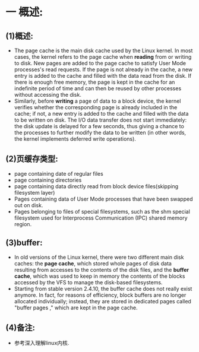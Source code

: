# 一 概述:
## (1)概述:
- The page cache is the main disk cache used by the Linux kernel. In most cases, the kernel refers to the page cache when **reading** from or writing to disk. New pages are added to the page cache to satisfy User Mode processes's read requests. If the page is not already in the cache, a new entry is added to the cache and filled with the data read from the disk. If there is enough free memory, the page is kept in the cache for an indefinite period of time and can then be reused by other processes without accessing the disk.
- Similarly, before **writing** a page of data to a block device, the kernel verifies whether the corresponding page is already included in the cache; if not, a new entry is added to the cache and filled with the data to be written on disk. The I/O data transfer does not start immediately: the disk update is delayed for a few seconds, thus giving a chance to the processes to further modify the data to be written (in other words, the kernel implements deferred write operations).


## (2)页缓存类型:
- page containing date of regular files
- page containing directories
- page containing data directly read from block device files(skipping filesystem layer)
- Pages containing data of User Mode processes that have been swapped out on disk.
- Pages belonging to files of special filesystems, such as the shm special filesystem used for Interprocess Communication (IPC) shared memory region.

## (3)buffer:
- In old versions of the Linux kernel, there were two different main disk caches: the **page cache**, which stored whole pages of disk data resulting from accesses to the contents of the disk files, and the **buffer cache**, which was used to keep in memory the contents of the blocks accessed by the VFS to manage the disk-based filesystems.
- Starting from stable version 2.4.10, the buffer cache does not really exist anymore. In fact, for reasons of efficiency, block buffers are no longer allocated individually; instead, they are stored in dedicated pages called "buffer pages ," which are kept in the page cache.

## (4)备注:
- 参考深入理解linux内核.
